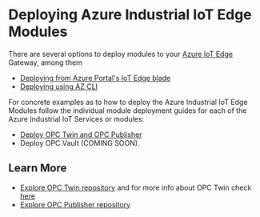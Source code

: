 # Deploying Azure Industrial IoT Edge Modules

There are several options to deploy modules to your [Azure IoT Edge](https://azure.microsoft.com/en-us/services/iot-edge/) Gateway, among them

- [Deploying from Azure Portal's IoT Edge blade](https://docs.microsoft.com/en-us/azure/iot-edge/how-to-deploy-modules-portal)
- [Deploying using AZ CLI](https://docs.microsoft.com/en-us/azure/iot-edge/how-to-deploy-monitor-cli)

For concrete examples as to how to deploy the Azure Industrial IoT Edge Modules follow the individual module deployment guides for each of the Azure Industrial IoT Services or modules:

- [Deploy OPC Twin and OPC Publisher](twin/howto-modules.md)
- Deploy OPC Vault (COMING SOON).

## Learn More

- [Explore OPC Twin repository](https://github.com/Azure/azure-iiot-opc-twin-module) and for more info about OPC Twin check [here](docs/twin/readme.md)
- [Explore OPC Publisher repository](https://github.com/Azure/iot-edge-opc-publisher)
